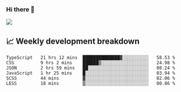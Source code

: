 ### Hi there 👋
<img align="center" src="https://github-readme-stats.vercel.app/api?username=Tumao727&show_icons=true&hide_title=true&theme=dracula" />


## 📈 Weekly development breakdown
<!--START_SECTION:waka-->

```text
TypeScript   21 hrs 12 mins  ██████████████▓░░░░░░░░░░   58.53 %
CSS          9 hrs 2 mins    ██████▒░░░░░░░░░░░░░░░░░░   24.98 %
JSON         2 hrs 59 mins   ██░░░░░░░░░░░░░░░░░░░░░░░   08.24 %
JavaScript   1 hr 25 mins    █░░░░░░░░░░░░░░░░░░░░░░░░   03.94 %
SCSS         44 mins         ▓░░░░░░░░░░░░░░░░░░░░░░░░   02.06 %
LESS         18 mins         ▒░░░░░░░░░░░░░░░░░░░░░░░░   00.86 %
```

<!--END_SECTION:waka-->
